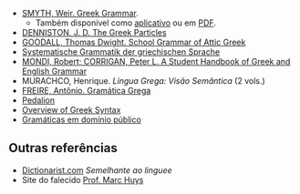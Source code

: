 
- [SMYTH, Weir. Greek Grammar](http://www.perseus.tufts.edu/hopper/text?doc=Perseus:text:1999.04.0007).  
	* Também disponível como [aplicativo](https://itunes.apple.com/br/app/grammaticus/id517244087?mt=8) ou em [PDF](http://www.textkit.com/learn/ID/142/author_id/63/).
- [DENNISTON, J. D. The Greek Particles](https://drive.google.com/open?id=0BzV94mhxBOCGS2xXS3l2MGJjSTQ)  
- [GOODALL, Thomas Dwight. School Grammar of Attic Greek](http://dcc.dickinson.edu/goodell/chapters/Chapter-001.html)  
- [Systematische Grammatik der griechischen Sprache](https://www.gottwein.de/GrGr/GrGramm.php)  
- [MONDI, Robert; CORRIGAN, Peter L. A Student Handbook of Greek and English Grammar](http://gen.lib.rus.ec/book/index.php?md5=93E0C82519C9A0CAF0D016F888471B76)  
- MURACHCO, Henrique. *Língua Grega: Visão Semântica* (2 vols.)  
- [FREIRE, Antônio. Gramática Grega](https://pt.slideshare.net/matheusgaldino355/gramatica-grega-antonio-freire)  
- [Pedalion](http://en.pedalion.org)
- [Overview of Greek Syntax](http://www.perseus.tufts.edu/hopper/text?doc=Perseus%3Atext%3A1999.04.0052%3Aform%3Dnom)  
- [Gramáticas em domínio público](http://www.edonnelly.com/google.html)  
  
## Outras referências  
  
- [Dictionarist.com](http://www.dictionarist.com/greek-english/%CE%B5%CE%BA%CF%80%CE%AD%CE%BC%CF%80%CF%89) *Semelhante ao linguee*  
- Site do falecido [Prof. Marc Huys](http://greekgrammar.wikidot.com/grammars)  
